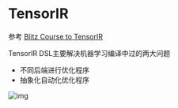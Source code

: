 # TensorIR

参考 [Blitz Course to TensorIR](https://tvm.apache.org/docs/tutorial/tensor_ir_blitz_course.html)



TensorIR DSL主要解决机器学习编译中过的两大问题

- 不同后端进行优化程序
- 抽象化自动化优化程序

![img](D:\Repo\learning_repo\tvm\TensorIR.assets\tvm_life_of_irmodule.png)